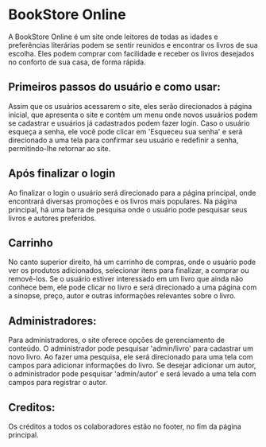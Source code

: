 # BookStore Online
A BookStore Online é um site onde leitores de todas as idades e preferências literárias podem se sentir reunidos e encontrar os livros de sua escolha. Eles podem comprar com facilidade e receber os livros desejados no conforto de sua casa, de forma rápida. 

## Primeiros passos do usuário e como usar:
Assim que os usuários acessarem o site, eles serão direcionados à página inicial, que apresenta o site e contém um menu onde novos usuários podem se cadastrar e usuários já cadastrados podem fazer login. Caso o usuário esqueça a senha, ele você pode clicar em 'Esqueceu sua senha' e será direcionado a uma tela para confirmar seu usuário e redefinir a senha, permitindo-lhe retornar ao site.

## Após finalizar o login
Ao finalizar o login  o usuário será direcionado para a página principal, onde encontrará diversas promoções e os livros mais populares. Na página principal, há uma barra de pesquisa onde o usuário pode pesquisar seus livros e autores preferidos. 

## Carrinho
No canto superior direito, há um carrinho de compras, onde o usuário pode ver os produtos adicionados, selecionar itens para finalizar, a comprar ou removê-los. Se o usuário estiver interessado em um livro que ainda não conhece bem, ele pode clicar no livro e será direcionado a uma página com a sinopse, preço, autor e outras informações relevantes sobre o livro. 

## Administradores:
Para administradores, o site oferece opções de gerenciamento de conteúdo. O administrador pode pesquisar 'admin/livro' para cadastrar um novo livro. Ao fazer uma pesquisa, ele será direcionado para uma tela com campos para adicionar informações do livro. Se desejar adicionar um autor, o administrador pode pesquisar 'admin/autor' e será levado a uma tela com campos para registrar o autor.

## Creditos:
Os créditos a todos os colaboradores estão no footer, no fim da página principal.

